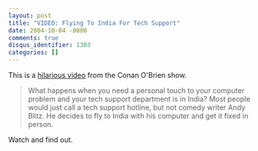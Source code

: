 ```yaml
---
layout: post
title: "VIDEO: Flying To India For Tech Support"
date: 2004-10-04 -0800
comments: true
disqus_identifier: 1303
categories: []
---
```

This is a [hilarious video](http://methodshop.com/tech/articles/conan/)
from the Conan O'Brien show.

> What happens when you need a personal touch to your computer problem
> and your tech support department is in India? Most people would just
> call a tech support hotline, but not comedy writer Andy Blitz. He
> decides to fly to India with his computer and get it fixed in person.

Watch and find out.

